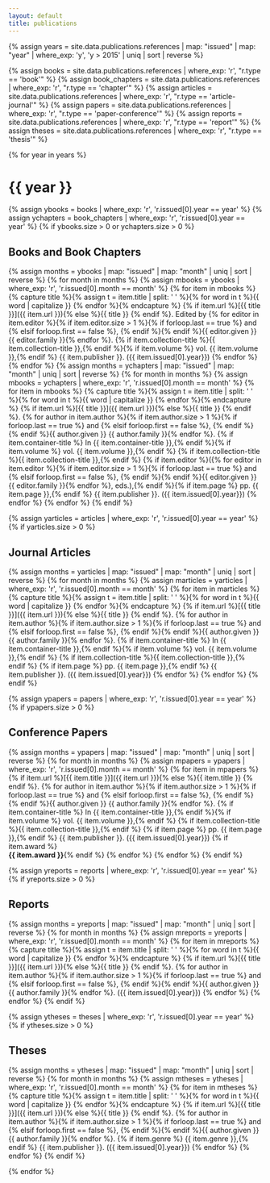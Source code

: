 ```yaml
---
layout: default
title: publications
---
```


{% assign years = site.data.publications.references
  | map: "issued"
  | map: "year"
  | where_exp: 'y', 'y > 2015'
  | uniq | sort | reverse %}

{% assign books = site.data.publications.references
  | where_exp: 'r', "r.type == 'book'" %}
{% assign book_chapters = site.data.publications.references
  | where_exp: 'r', "r.type == 'chapter'" %}
{% assign articles = site.data.publications.references
  | where_exp: 'r', "r.type == 'article-journal'" %}
{% assign papers = site.data.publications.references
  | where_exp: 'r', "r.type == 'paper-conference'" %}
{% assign reports = site.data.publications.references
  | where_exp: 'r', "r.type == 'report'" %}
{% assign theses = site.data.publications.references
  | where_exp: 'r', "r.type == 'thesis'" %}

{% for year in years %}

# {{ year }}

{% assign ybooks = books
  | where_exp: 'r', 'r.issued[0].year == year' %}
{% assign ychapters = book_chapters
  | where_exp: 'r', 'r.issued[0].year == year' %}
{% if ybooks.size > 0 or ychapters.size > 0 %}
## Books and Book Chapters
{% assign months = ybooks
  | map: "issued"
  | map: "month"
  | uniq | sort | reverse %}
{% for month in months %}
{% assign mbooks = ybooks
  | where_exp: 'r', 'r.issued[0].month == month' %}
{% for item in mbooks %}
{% capture title %}{% assign t = item.title | split: ' ' %}{% for word in t %}{{ word | capitalize }} {% endfor %}{% endcapture %}
{% if item.url %}[{{ title }}]({{ item.url }}){% else %}{{ title }} {% endif %}. Edited by {% for editor in item.editor %}{% if item.editor.size > 1 %}{% if forloop.last == true %} and {% elsif forloop.first == false %}, {% endif %}{% endif %}{{ editor.given }} {{ editor.family }}{% endfor %}. {% if item.collection-title %}{{ item.collection-title }},{% endif %}{% if item.volume %} vol. {{ item.volume }},{% endif %} {{ item.publisher }}. ({{ item.issued[0].year}})
{% endfor %}
{% endfor %}
{% assign months = ychapters
  | map: "issued"
  | map: "month"
  | uniq | sort | reverse %}
{% for month in months %}
{% assign mbooks = ychapters
  | where_exp: 'r', 'r.issued[0].month == month' %}
{% for item in mbooks %}
{% capture title %}{% assign t = item.title | split: ' ' %}{% for word in t %}{{ word | capitalize }} {% endfor %}{% endcapture %}
{% if item.url %}[{{ title }}]({{ item.url }}){% else %}{{ title }} {% endif %}. {% for author in item.author %}{% if item.author.size > 1 %}{% if forloop.last == true %} and {% elsif forloop.first == false %}, {% endif %}{% endif %}{{ author.given }} {{ author.family }}{% endfor %}. {% if item.container-title %} In {{ item.container-title }},{% endif %}{% if item.volume %} vol. {{ item.volume }},{% endif %} {% if item.collection-title %}{{ item.collection-title }},{% endif %} {% if item.editor %}({% for editor in item.editor %}{% if item.editor.size > 1 %}{% if forloop.last == true %} and {% elsif forloop.first == false %}, {% endif %}{% endif %}{{ editor.given }} {{ editor.family }}{% endfor %}, eds.),{% endif %}{% if item.page %} pp. {{ item.page }},{% endif %} {{ item.publisher }}. ({{ item.issued[0].year}})
{% endfor %}
{% endfor %}
{% endif %}

{% assign yarticles = articles
  | where_exp: 'r', 'r.issued[0].year == year' %}
{% if yarticles.size > 0 %}
## Journal Articles
{% assign months = yarticles
  | map: "issued"
  | map: "month"
  | uniq | sort | reverse %}
{% for month in months %}
{% assign marticles = yarticles
  | where_exp: 'r', 'r.issued[0].month == month' %}
{% for item in marticles %}
{% capture title %}{% assign t = item.title | split: ' ' %}{% for word in t %}{{ word | capitalize }} {% endfor %}{% endcapture %}
{% if item.url %}[{{ title }}]({{ item.url }}){% else %}{{ title }} {% endif %}. {% for author in item.author %}{% if item.author.size > 1 %}{% if forloop.last == true %} and {% elsif forloop.first == false %}, {% endif %}{% endif %}{{ author.given }} {{ author.family }}{% endfor %}. {% if item.container-title %} In {{ item.container-title }},{% endif %}{% if item.volume %} vol. {{ item.volume }},{% endif %} {% if item.collection-title %}{{ item.collection-title }},{% endif %} {% if item.page %} pp. {{ item.page }},{% endif %} {{ item.publisher }}. ({{ item.issued[0].year}})
{% endfor %}
{% endfor %}
{% endif %}

{% assign ypapers = papers
  | where_exp: 'r', 'r.issued[0].year == year' %}
{% if ypapers.size > 0 %}
## Conference Papers
{% assign months = ypapers
  | map: "issued"
  | map: "month"
  | uniq | sort | reverse %}
{% for month in months %}
{% assign mpapers = ypapers
  | where_exp: 'r', 'r.issued[0].month == month' %}
{% for item in mpapers %}
{% if item.url %}[{{ item.title }}]({{ item.url }}){% else %}{{ item.title }} {% endif %}. {% for author in item.author %}{% if item.author.size > 1 %}{% if forloop.last == true %} and {% elsif forloop.first == false %}, {% endif %}{% endif %}{{ author.given }} {{ author.family }}{% endfor %}. {% if item.container-title %} In {{ item.container-title }},{% endif %}{% if item.volume %} vol. {{ item.volume }},{% endif %} {% if item.collection-title %}{{ item.collection-title }},{% endif %} {% if item.page %} pp. {{ item.page }},{% endif %} {{ item.publisher }}. ({{ item.issued[0].year}})
{% if item.award %}<br/><span class="awards"><strong>{{ item.award }}</strong></span>{% endif %}
{% endfor %}
{% endfor %}
{% endif %}

{% assign yreports = reports
  | where_exp: 'r', 'r.issued[0].year == year' %}
{% if yreports.size > 0 %}
## Reports
{% assign months = yreports
  | map: "issued"
  | map: "month"
  | uniq | sort | reverse %}
{% for month in months %}
{% assign mreports = yreports
  | where_exp: 'r', 'r.issued[0].month == month' %}
{% for item in mreports %}
{% capture title %}{% assign t = item.title | split: ' ' %}{% for word in t %}{{ word | capitalize }} {% endfor %}{% endcapture %}
{% if item.url %}[{{ title }}]({{ item.url }}){% else %}{{ title }} {% endif %}. {% for author in item.author %}{% if item.author.size > 1 %}{% if forloop.last == true %} and {% elsif forloop.first == false %}, {% endif %}{% endif %}{{ author.given }} {{ author.family }}{% endfor %}. ({{ item.issued[0].year}})
{% endfor %}
{% endfor %}
{% endif %}

{% assign ytheses = theses
  | where_exp: 'r', 'r.issued[0].year == year' %}
{% if ytheses.size > 0 %}
## Theses
{% assign months = ytheses
  | map: "issued"
  | map: "month"
  | uniq | sort | reverse %}
{% for month in months %}
{% assign mtheses = ytheses
  | where_exp: 'r', 'r.issued[0].month == month' %}
{% for item in mtheses %}
{% capture title %}{% assign t = item.title | split: ' ' %}{% for word in t %}{{ word | capitalize }} {% endfor %}{% endcapture %}
{% if item.url %}[{{ title }}]({{ item.url }}){% else %}{{ title }} {% endif %}. {% for author in item.author %}{% if item.author.size > 1 %}{% if forloop.last == true %} and {% elsif forloop.first == false %}, {% endif %}{% endif %}{{ author.given }} {{ author.family }}{% endfor %}. {% if item.genre %} {{ item.genre }},{% endif %} {{ item.publisher }}. ({{ item.issued[0].year}})
{% endfor %}
{% endfor %}
{% endif %}

{% endfor %}
